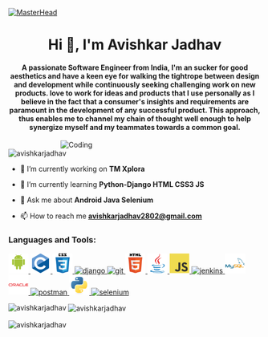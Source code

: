 [![MasterHead](https://miro.medium.com/max/1400/0*x4rQFjfi0iK3gS1T.gif)](https://avishkarjadhav.io)
<h1 align="center">Hi 👋, I'm Avishkar Jadhav</h1>
<h4 align="center">A passionate Software Engineer from India, I'm an sucker for good aesthetics and have a keen eye for walking the tightrope between design and development while continuously seeking challenging work on new products. love to work for ideas and products that I use personally as I believe in the fact that a consumer's insights and requirements are paramount in the development of any successful product. This approach, thus enables me to channel my chain of thought well enough to help synergize myself and my teammates towards a common goal.</h4>
<img align="right" alt="Coding" width="400" src="https://media.tenor.com/qJ5evVs-_uUAAAAC/coding.gif">


<p align="left"> <img src="https://komarev.com/ghpvc/?username=avishkarjadhav&label=Profile%20views&color=0e75b6&style=flat" alt="avishkarjadhav" /> </p>

- 🔭 I’m currently working on **TM Xplora**

- 🌱 I’m currently learning **Python-Django HTML CSS3 JS**

- 💬 Ask me about **Android Java Selenium**

- 📫 How to reach me **avishkarjadhav2802@gmail.com**

<p align="left">
</p>

<h3 align="left">Languages and Tools:</h3>
<p align="left"> <a href="https://developer.android.com" target="_blank" rel="noreferrer"> <img src="https://raw.githubusercontent.com/devicons/devicon/master/icons/android/android-original-wordmark.svg" alt="android" width="40" height="40"/> </a> <a href="https://www.cprogramming.com/" target="_blank" rel="noreferrer"> <img src="https://raw.githubusercontent.com/devicons/devicon/master/icons/c/c-original.svg" alt="c" width="40" height="40"/> </a> <a href="https://www.w3schools.com/css/" target="_blank" rel="noreferrer"> <img src="https://raw.githubusercontent.com/devicons/devicon/master/icons/css3/css3-original-wordmark.svg" alt="css3" width="40" height="40"/> </a> <a href="https://www.djangoproject.com/" target="_blank" rel="noreferrer"> <img src="https://cdn.worldvectorlogo.com/logos/django.svg" alt="django" width="40" height="40"/> </a> <a href="https://git-scm.com/" target="_blank" rel="noreferrer"> <img src="https://www.vectorlogo.zone/logos/git-scm/git-scm-icon.svg" alt="git" width="40" height="40"/> </a> <a href="https://www.w3.org/html/" target="_blank" rel="noreferrer"> <img src="https://raw.githubusercontent.com/devicons/devicon/master/icons/html5/html5-original-wordmark.svg" alt="html5" width="40" height="40"/> </a> <a href="https://www.java.com" target="_blank" rel="noreferrer"> <img src="https://raw.githubusercontent.com/devicons/devicon/master/icons/java/java-original.svg" alt="java" width="40" height="40"/> </a> <a href="https://developer.mozilla.org/en-US/docs/Web/JavaScript" target="_blank" rel="noreferrer"> <img src="https://raw.githubusercontent.com/devicons/devicon/master/icons/javascript/javascript-original.svg" alt="javascript" width="40" height="40"/> </a> <a href="https://www.jenkins.io" target="_blank" rel="noreferrer"> <img src="https://www.vectorlogo.zone/logos/jenkins/jenkins-icon.svg" alt="jenkins" width="40" height="40"/> </a> <a href="https://www.mysql.com/" target="_blank" rel="noreferrer"> <img src="https://raw.githubusercontent.com/devicons/devicon/master/icons/mysql/mysql-original-wordmark.svg" alt="mysql" width="40" height="40"/> </a> <a href="https://www.oracle.com/" target="_blank" rel="noreferrer"> <img src="https://raw.githubusercontent.com/devicons/devicon/master/icons/oracle/oracle-original.svg" alt="oracle" width="40" height="40"/> </a> <a href="https://postman.com" target="_blank" rel="noreferrer"> <img src="https://www.vectorlogo.zone/logos/getpostman/getpostman-icon.svg" alt="postman" width="40" height="40"/> </a> <a href="https://www.python.org" target="_blank" rel="noreferrer"> <img src="https://raw.githubusercontent.com/devicons/devicon/master/icons/python/python-original.svg" alt="python" width="40" height="40"/> </a> <a href="https://www.selenium.dev" target="_blank" rel="noreferrer"> <img src="https://raw.githubusercontent.com/detain/svg-logos/780f25886640cef088af994181646db2f6b1a3f8/svg/selenium-logo.svg" alt="selenium" width="40" height="40"/> </a> </p>

<p><img align="left" src="https://github-readme-stats.vercel.app/api/top-langs?username=avishkarjadhav&show_icons=true&locale=en&layout=compact" alt="avishkarjadhav" /></p>

<p>&nbsp;<img align="center" src="https://github-readme-stats.vercel.app/api?username=avishkarjadhav&show_icons=true&locale=en" alt="avishkarjadhav" /></p>

<p><img align="center" src="https://github-readme-streak-stats.herokuapp.com/?user=avishkarjadhav&" alt="avishkarjadhav" /></p>
